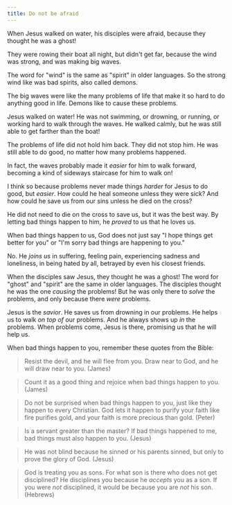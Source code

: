 ```yaml
---
title: Do not be afraid
---
```


When Jesus walked on water, his disciples were afraid, because they thought he was a ghost!

They were rowing their boat all night, but didn't get far, because the wind was strong, and was making big waves.

The word for "wind" is the same as "spirit" in older languages. So the strong wind like was bad spirits, also called demons.

The big waves were like the many problems of life that make it so hard to do anything good in life. Demons like to cause these problems.

Jesus walked on water! He was not swimming, or drowning, or running, or working hard to walk through the waves. He walked calmly, but he was still able to get farther than the boat!

The problems of life did not hold him back. They did not stop him. He was still able to do good, no matter how many problems happened.

In fact, the waves probably made it *easier* for him to walk forward, becoming a kind of sideways staircase for him to walk on!

I think so because problems never made things *harder* for Jesus to do good, but *easier*. How could he heal someone unless they were sick? And how could he save us from our sins unless he died on the cross?

He did not need to die on the cross to save us, but it was the best way. By letting bad things happen to him, he *proved* to us that he loves us.

When bad things happen to us, God does not just say "I hope things get better for you" or "I'm sorry bad things are happening to you."

No. He *joins us* in suffering, feeling pain, experiencing sadness and loneliness, in being hated by all, betrayed by even his closest friends.

When the disciples saw Jesus, they thought he was a ghost! The word for "ghost" and "spirit" are the same in older languages. The disciples thought he was the one *causing* the problems! But he was only there to *solve* the problems, and only because there *were* problems.

Jesus is the *savior*. He saves us from drowning in our problems. He helps us to walk *on top of* our problems. And he always shows up *in* the problems. When problems come, Jesus is there, promising us that he will help us.

When bad things happen to you, remember these quotes from the Bible:

> Resist the devil, and he will flee from you. Draw near to God, and he will draw near to you. (James)

> Count it as a good thing and rejoice when bad things happen to you. (James)

> Do not be surprised when bad things happen to you, just like they happen to every Christian. God lets it happen to purify your faith like fire purifies gold, and your faith is more precious than gold. (Peter)

> Is a servant greater than the master? If bad things happened to me, bad things must also happen to you. (Jesus)

> He was not blind because he sinned or his parents sinned, but only to prove the glory of God. (Jesus)

> God is treating you as sons. For what son is there who does not get disciplined? He disciplines you because he *accepts* you as a son. If you were *not* disciplined, it would be because you are *not* his son. (Hebrews)
